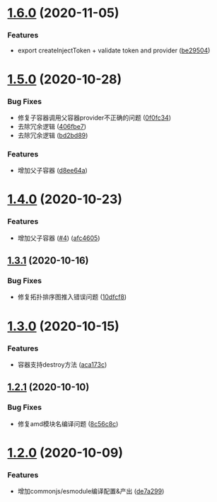 # [1.6.0](https://github.com/searchfe/inject-js/compare/v1.5.0...v1.6.0) (2020-11-05)


### Features

* export createInjectToken + validate token and provider ([be29504](https://github.com/searchfe/inject-js/commit/be2950453d4fd3dbff2dbf5ecbae31d5ecb00154))

# [1.5.0](https://github.com/searchfe/inject-js/compare/v1.4.0...v1.5.0) (2020-10-28)


### Bug Fixes

* 修复子容器调用父容器provider不正确的问题 ([0f0fc34](https://github.com/searchfe/inject-js/commit/0f0fc34d228305bd582d5d4e778f52dc073ca45e))
* 去除冗余逻辑 ([406fbe7](https://github.com/searchfe/inject-js/commit/406fbe794dfdd77a9a2e4f3cbfdc755fce4a49d2))
* 去除冗余逻辑 ([bd2bd89](https://github.com/searchfe/inject-js/commit/bd2bd897cfae694da7ada455514aedfcc100f028))


### Features

* 增加父子容器 ([d8ee64a](https://github.com/searchfe/inject-js/commit/d8ee64a7b87f89722a20e113a3393250b311e0d5))

# [1.4.0](https://github.com/searchfe/inject-js/compare/v1.3.1...v1.4.0) (2020-10-23)


### Features

* 增加父子容器 ([#4](https://github.com/searchfe/inject-js/issues/4)) ([afc4605](https://github.com/searchfe/inject-js/commit/afc4605c5a5333e86e9a7f675da54cb9dd4b142e))

## [1.3.1](https://github.com/searchfe/inject-js/compare/v1.3.0...v1.3.1) (2020-10-16)


### Bug Fixes

* 修复拓扑排序图推入错误问题 ([10dfcf8](https://github.com/searchfe/inject-js/commit/10dfcf803b5faa7775136189c60bc7810125438d))

# [1.3.0](https://github.com/searchfe/inject-js/compare/v1.2.1...v1.3.0) (2020-10-15)


### Features

* 容器支持destroy方法 ([aca173c](https://github.com/searchfe/inject-js/commit/aca173c6fa9236bee96c4129d78fc910786ddc96))

## [1.2.1](https://github.com/searchfe/inject-js/compare/v1.2.0...v1.2.1) (2020-10-10)


### Bug Fixes

* 修复amd模块名编译问题 ([8c56c8c](https://github.com/searchfe/inject-js/commit/8c56c8c102510a1cc59ef065bd8bcdae6f63a91b))

# [1.2.0](https://github.com/searchfe/inject-js/compare/v1.1.1...v1.2.0) (2020-10-09)


### Features

* 增加commonjs/esmodule编译配置&产出 ([de7a299](https://github.com/searchfe/inject-js/commit/de7a299071ac8eab4dc7c8d0fb307e76eb8178ab))
